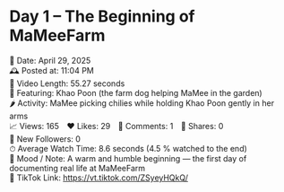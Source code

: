 # Day 1 – The Beginning of MaMeeFarm  
📅 Date: April 29, 2025  
🕰 Posted at: 11:04 PM  
🎥 Video Length: 55.27 seconds  
🐶 Featuring: Khao Poon (the farm dog helping MaMee in the garden)  
🌶 Activity: MaMee picking chilies while holding Khao Poon gently in her arms  
📈 Views: 165 ❤️ Likes: 29 💬 Comments: 1 🔁 Shares: 0  
👥 New Followers: 0  
⏱ Average Watch Time: 8.6 seconds (4.5 % watched to the end)  
🌱 Mood / Note: A warm and humble beginning — the first day of documenting real life at MaMeeFarm  
🔗 TikTok Link: https://vt.tiktok.com/ZSyeyHQkQ/
